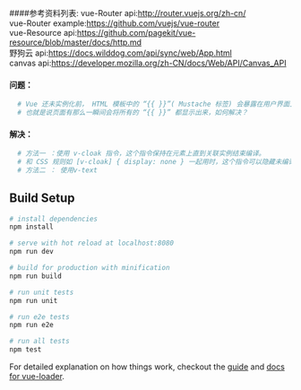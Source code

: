 ####参考资料列表:
vue-Router api:http://router.vuejs.org/zh-cn/  
vue-Router example:https://github.com/vuejs/vue-router  
vue-Resource api:https://github.com/pagekit/vue-resource/blob/master/docs/http.md  
野狗云 api:https://docs.wilddog.com/api/sync/web/App.html  
canvas api:https://developer.mozilla.org/zh-CN/docs/Web/API/Canvas_API    

#### 问题：
``` bash
  # Vue 还未实例化前， HTML 模板中的 “{{ }}”( Mustache 标签) 会暴露在用户界面上，
  # 也就是说页面有那么一瞬间会将所有的 “{{ }}” 都显示出来，如何解决？
```

#### 解决：
``` bash
  # 方法一 ：使用 v-cloak 指令，这个指令保持在元素上直到关联实例结束编译。
  # 和 CSS 规则如 [v-cloak] { display: none } 一起用时，这个指令可以隐藏未编译的 Mustache 标签直到实例准备完毕。
  # 方法二 ： 使用v-text
```

## Build Setup

``` bash
# install dependencies
npm install

# serve with hot reload at localhost:8080
npm run dev

# build for production with minification
npm run build

# run unit tests
npm run unit

# run e2e tests
npm run e2e

# run all tests
npm test
```

For detailed explanation on how things work, checkout the [guide](http://vuejs-templates.github.io/webpack/) and [docs for vue-loader](http://vuejs.github.io/vue-loader).
